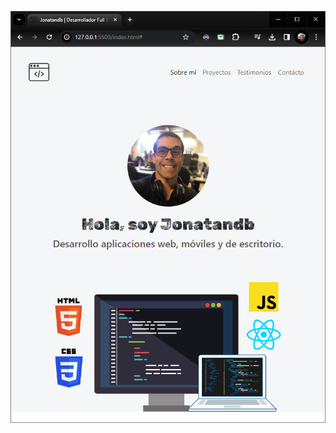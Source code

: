 [![Captura de pantalla del proyecto](Screenshot.png)](https://jonatandb.github.io/Bootstrap5_Portfolio/)